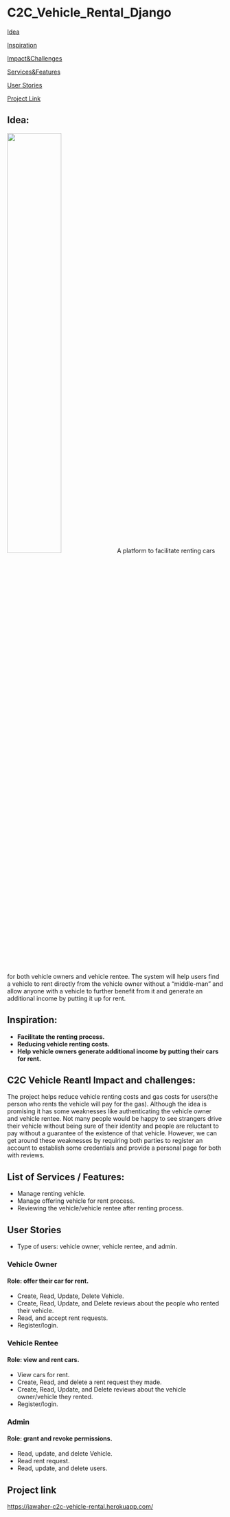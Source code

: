 # C2C_Vehicle_Rental_Django

[Idea](https://github.com/jawaher-alqotym/C2C_Vehicle_Rental_Django/blob/main/README.md#idea "Idea")

[Inspiration](https://github.com/jawaher-alqotym/C2C_Vehicle_Rental_Django/blob/main/README.md#inspiration "Inspiration")

[Impact&Challenges](https://github.com/jawaher-alqotym/C2C_Vehicle_Rental_Django/blob/main/README.md#project-impact-and-challenges "Impact&Challenges")

[Services&Features](https://github.com/jawaher-alqotym/C2C_Vehicle_Rental_Django/blob/main/README.md#list-of-services--features "Services&Features")

[User Stories](https://github.com/jawaher-alqotym/C2C_Vehicle_Rental_Django/blob/main/README.md#user-stories "User Stories")

[Project Link](https://github.com/jawaher-alqotym/C2C_Vehicle_Rental_Django/edit/main/README.md#project-link "project link")

## Idea:
<img src="https://user-images.githubusercontent.com/63616896/173996973-93c2d583-389e-482a-a423-2783f8b8f243.png" width="50%" hight="50%"/>
A platform to facilitate renting cars for both vehicle owners and vehicle rentee. The system will help users find a vehicle to rent directly from the vehicle owner without a “middle-man” and allow anyone with a vehicle to further benefit from it and generate an additional income by putting it up for rent.

## Inspiration:

- <b>Facilitate the renting process.</b>
- <b>Reducing vehicle renting costs. </b>
- <b>Help vehicle owners generate additional income by putting their cars for rent.</b>

## C2C Vehicle Reantl Impact and challenges:
The project helps reduce vehicle renting costs and gas costs for users(the person who rents the vehicle will pay for the gas). Although the idea is promising it has some weaknesses like authenticating the vehicle owner and vehicle rentee. Not many people would be happy to see strangers drive their vehicle without being sure of their identity and people are reluctant to pay without a guarantee of the existence of that vehicle. However, we can get around these weaknesses by requiring both parties to register an account to establish some credentials and provide a personal page for both with reviews.

## List of Services / Features:
- Manage renting vehicle.
- Manage offering vehicle for rent process.
- Reviewing the vehicle/vehicle rentee after renting process.


## User Stories
- Type of users: vehicle owner, vehicle rentee, and admin.

### Vehicle Owner
#### Role: offer their car for rent.
- Create, Read, Update, Delete Vehicle.
- Create, Read, Update, and Delete reviews about the people who rented their vehicle.
- Read, and accept rent requests.
- Register/login.


### Vehicle Rentee
#### Role: view and rent cars.
- View cars for rent.
- Create, Read, and delete a rent request they made.
- Create, Read, Update, and Delete reviews about the vehicle owner/vehicle they rented.
- Register/login.

### Admin
#### Role: grant and revoke permissions.
- Read, update, and delete Vehicle. 
- Read rent request.
- Read, update, and delete users.

## Project link
https://jawaher-c2c-vehicle-rental.herokuapp.com/ 
